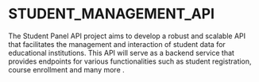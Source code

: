 # STUDENT_MANAGEMENT_API
The Student Panel API project aims to develop a robust and scalable API that facilitates the management and interaction of student data for educational institutions. This API will serve as a backend service that provides endpoints for various functionalities such as student registration, course enrollment and many more .
